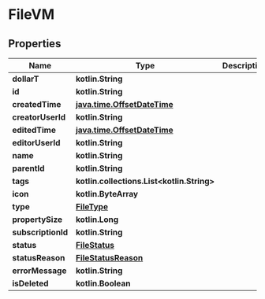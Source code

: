 
# FileVM

## Properties
Name | Type | Description | Notes
------------ | ------------- | ------------- | -------------
**dollarT** | **kotlin.String** |  | 
**id** | **kotlin.String** |  |  [optional]
**createdTime** | [**java.time.OffsetDateTime**](java.time.OffsetDateTime.md) |  |  [optional]
**creatorUserId** | **kotlin.String** |  |  [optional]
**editedTime** | [**java.time.OffsetDateTime**](java.time.OffsetDateTime.md) |  |  [optional]
**editorUserId** | **kotlin.String** |  |  [optional]
**name** | **kotlin.String** |  |  [optional]
**parentId** | **kotlin.String** |  |  [optional]
**tags** | **kotlin.collections.List&lt;kotlin.String&gt;** |  |  [optional]
**icon** | **kotlin.ByteArray** |  |  [optional]
**type** | [**FileType**](FileType.md) |  |  [optional]
**propertySize** | **kotlin.Long** |  |  [optional]
**subscriptionId** | **kotlin.String** |  |  [optional]
**status** | [**FileStatus**](FileStatus.md) |  |  [optional]
**statusReason** | [**FileStatusReason**](FileStatusReason.md) |  |  [optional]
**errorMessage** | **kotlin.String** |  |  [optional]
**isDeleted** | **kotlin.Boolean** |  |  [optional]



